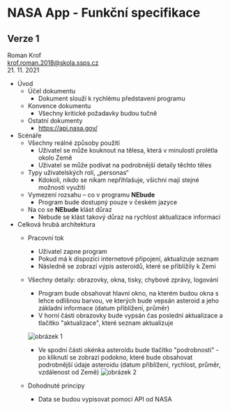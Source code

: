 # NASA App - Funkční specifikace
## Verze 1

Roman Krof <br/>
krof.roman.2018@skola.ssps.cz <br/>
21. 11. 2021

* Úvod
  * Účel dokumentu
    * Dokument slouží k rychlému představení programu
  * Konvence dokumentu
    * Všechny kritické požadavky budou tučně
  * Ostatní dokumenty
    * https://api.nasa.gov/
* Scénáře
  * Všechny reálné způsoby použití
    * Uživatel se může kouknout na tělesa, která v minulosti prolétla okolo Země
    * Uživatel se může podívat na podrobnější detaily těchto těles
  * Typy uživatelských rolí, „personas“
    * Kdokoli, nikdo se nikam nepřihlašuje, všichni mají stejné možnosti využití
  * Vymezení rozsahu – co v programu **NEbude**
    * Program bude dostupný pouze v českém jazyce
  * Na co se **NEbude** klást důraz
    * Nebude se klást takový důraz na rychlost aktualizace informací
* Celková hrubá architektura
  * Pracovní tok
    * Uživatel zapne program
    * Pokud má k dispozici internetové připojení, aktualizuje seznam
    * Následně se zobrazí výpis asteroidů, které se přiblížily k Zemi
  * Všechny detaily: obrazovky, okna, tisky, chybové zprávy, logování
    * Program bude obsahovat hlavní okno, na kterém budou okna s lehce odlišnou barvou, ve kterých bude vepsán asteroid a jeho základní informace (datum přiblížení, průměr)
    * V horní části obrazovky bude vypsán čas poslední aktualizace a tlačítko "aktualizace", které seznam aktualizuje
    
    ![obrázek 1](https://github.com/RomanKrof/NASAAppFunspecs-Krof/blob/main/N%C3%A1vrh%20aplikace%20-%20hlavn%C3%AD%20strana.png)
    * Ve spodní části okénka asteroidu bude tlačítko "podrobnosti" - po kliknutí se zobrazí podokno, které bude obsahovat podrobnější údaje asteroidu (datum přiblížení, rychlost, průměr, vzdálenost od Země)
    ![obrázek 2](https://github.com/RomanKrof/NASAAppFunspecs-Krof/blob/main/N%C3%A1vrh%20aplikace%20-%20podrobnosti.png)       
  * Dohodnuté principy
    * Data se budou vypisovat pomocí API od NASA
